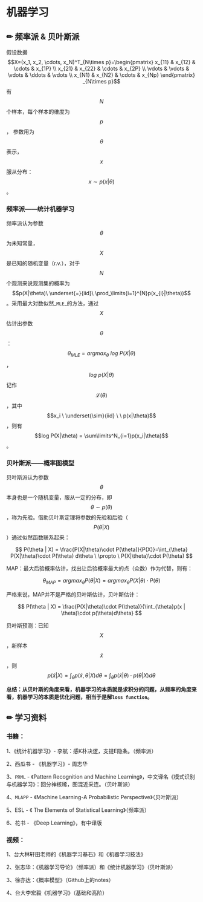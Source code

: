 # 机器学习

## ✏ 频率派 & 贝叶斯派

假设数据 $$X=(x_1, x_2, \cdots, x_N)^T_{N\times p}=\begin{pmatrix}  x_{11} & x_{12} & \cdots & x_{1P} \\  x_{21} & x_{22} & \cdots & x_{2P} \\ \vdots & \vdots & \vdots & \ddots & \vdots \\ x_{N1} & x_{N2} & \cdots & x_{Np} \end{pmatrix} _{N\times p}$$ 有 $$N$$ 个样本，每个样本的维度为 $$p$$ ， 参数用为 $$\theta$$ 表示， $$x$$ 服从分布： $$x\sim p(x|\theta)$$ 。

### 频率派——统计机器学习

频率派认为参数 $$\theta$$ 为未知常量， $$X$$ 是已知的随机变量（r.v.），对于 $$N$$ 个观测来说观测集的概率为 $$p(X|\theta)\ \underset{=}{iid}\ \prod_\limits{i=1}^{N}p(x_{i}|\theta))$$ 。采用最大对数似然_`MLE`_的方法，通过 $$X$$ 估计出参数 $$\theta$$ ： $$\theta_{MLE} = arg max_{\theta}\  log\ P(X | \theta)$$ ， $$log\ p(X | \theta)$$ 记作 $$\mathcal{L}(\theta)$$ ，其中 $$x_i \ \underset{\sim}{iid} \ \  p(x|\theta)$$ ，则有 $$log P(X|\theta) = \sum\limits^N_{i=1}p(x_i|\theta)$$ 。

### 贝叶斯派——概率图模型

贝叶斯派认为参数 $$\theta$$ 本身也是一个随机变量，服从一定的分布，即 $$\theta \sim p(\theta)$$ ，称为先验。借助贝叶斯定理将参数的先验和后验（ $$P(\theta | X)$$ ）通过似然函数联系起来：

$$
P(\theta | X) = \frac{P(X|\theta)\cdot P(\theta)}{P(X)}=\int_{\theta} P(X|\theta)\cdot P(\theta) d\theta \  \propto \ P(X|\theta)\cdot P(\theta)
$$

MAP：最大后验概率估计，找出让后验概率最大的点（众数）作为代替，则有： 

$$
\theta_{MAP}= arg max_{\theta} P(\theta | X) = arg max_{\theta} P(X|\theta)\cdot P(\theta)
$$

严格来说，MAP并不是严格的贝叶斯估计，贝叶斯估计：

$$
P(\theta | X) = \frac{P(X|\theta)\cdot P(\theta)}{\int_{\theta}p(x | \theta)\cdot p(\theta)d\theta}
$$

贝叶斯预测：已知 $$X$$ ，新样本 $$\tilde{x}$$ ，则 $$p(\tilde{x} | X) = \int_{\theta}p(\tilde{x},\theta | X)d\theta = \int_{\theta}p(\tilde{x}| \theta)\cdot p(\theta | X)d\theta$$ 

**总结：从贝叶斯的角度来看，机器学习的本质就是求积分的问题，从频率的角度来看，机器学习的本质是优化问题，相当于是解`loss function`。**

## ✏ 学习资料

### 书籍：

1、《统计机器学习》- 李航：感K朴决逻，支提E隐条。（频率派）

2、西瓜书 - 《机器学习》- 周志华

3、`PRML` - 《Pattern Recognition and Machine Learning》，中文译名《模式识别与机器学习》：回分神核稀，图混近采连。（贝叶斯派）

4、`MLAPP` - 《Machine Learning-A Probabilistic Perspective》（贝叶斯派）

5、ESL - 《 The Elements of Statistical Learning》（频率派）

6、花书 - 《Deep Learning》，有中译版

### 视频：

1、台大林轩田老师的《机器学习基石》和《机器学习技法》

2、张志华：《机器学习导论》（频率派）和《统计机器学习》（贝叶斯派）

3、徐亦达：《概率模型》（Github上的notes）

4、台大李宏毅《机器学习》（基础和高阶）


